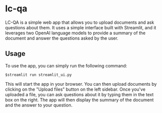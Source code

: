 # lc-qa
LC-QA is a simple web app that allows you to upload documents and ask questions about them. It uses a simple interface built with Streamlit, and it leverages two OpenAI language models to provide a summary of the document and answer the questions asked by the user.

## Usage

To use the app, you can simply run the following command:

```$streamlit run streamlit_ui.py```


This will start the app in your browser. You can then upload documents by clicking on the "Upload files" button on the left sidebar. Once you've uploaded a file, you can ask questions about it by typing them in the text box on the right. The app will then display the summary of the document and the answer to your question.
